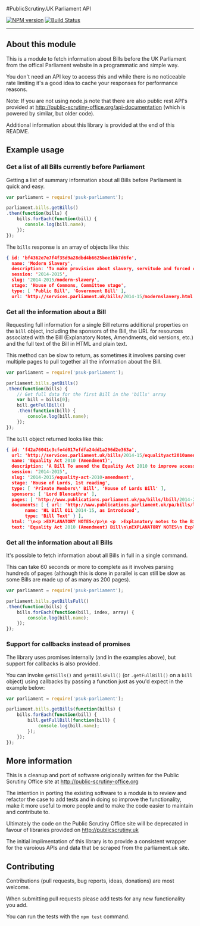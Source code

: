 #PublicScrutiny.UK Parliament API

[![NPM version](https://badge.fury.io/js/psuk-parliament.svg)](http://badge.fury.io/js/psuk-parliament) [![Build Status](https://travis-ci.org/PublicScrutiny/psuk-parliament.svg?branch=master)](https://travis-ci.org/PublicScrutiny/psuk-parliament)

---

## About this module

This is a module to fetch information about Bills before the UK Parliament from the offical Parliament website in a programmatic and simple way.

You don't need an API key to access this and while there is no noticeable rate limiting it's a good idea to cache your responses for performance reasons.

Note: If you are not using node.js note that there are also public rest API's provided at http://public-scrutiny-office.org/api-documentation (which is powered by similar, but older code).

Additional information about this library is provided at the end of this README.

## Example usage

### Get a list of all Bills currently before Parliament

Getting a list of summary information about all Bills before Parliament is quick and easy.

``` javascript
var parliament = require('psuk-parliament');

parliament.bills.getBills()
.then(function(bills) {
    bills.forEach(function(bill) {
       console.log(bill.name);
    });
});
```

The `bills` response is an array of objects like this:

``` json
{ id: 'bf4362e7e7f4f35d9a28dbd4b6625bee1bb7d6fe',
  name: 'Modern Slavery',
  description: 'To make provision about slavery, servitude and forced or compulsory labour; to make provision about human trafficking; to make provision for an Anti-slavery Commissioner; and for connected purposes.',
  session: '2014-2015',
  slug: '2014-2015/modern-slavery',
  stage: 'House of Commons, Committee stage',
  type: [ 'Public Bill', 'Government Bill' ],
  url: 'http://services.parliament.uk/bills/2014-15/modernslavery.html' }
````

### Get all the information about a Bill

Requesting full information for a single Bill returns additional properties on the `bill` object, including the sponsors of the Bill, the URL for resources associated with the Bill (Explanatory Notes, Amendments, old versions, etc.) and the full text of the Bill in HTML and plain text.

This method can be slow to return, as sometimes it involves parsing over multiple pages to pull together all the information about the Bill.

``` javascript
var parliament = require('psuk-parliament');

parliament.bills.getBills()
.then(function(bills) {
    // Get full data for the first Bill in the 'bills' array
    var bill = bills[0];
    bill.getFullBill()
    .then(function(bill) {
        console.log(bill.name);
    });
});
```

The `bill` object returned looks like this:

``` json
{ id: 'f42a76041c3cfe4d017efdfa24dd1a296d2e363a',
  url: 'http://services.parliament.uk/bills/2014-15/equalityact2010amendment.html',
  name: 'Equality Act 2010 (Amendment)',
  description: 'A Bill To amend the Equality Act 2010 to improve access to public buildings; and to introduce six and twelve inch rules for step-free access.',
  session: '2014-2015',
  slug: '2014-2015/equality-act-2010-amendment',
  stage: 'House of Lords, 1st reading',
  type: [ 'Private Members\' Bill', 'House of Lords Bill' ],
  sponsors: [ 'Lord Blencathra' ],
  pages: [ 'http://www.publications.parliament.uk/pa/bills/lbill/2014-2015/0011/lbill_2014-20150011_en_1.htm', 'http://www.publications.parliament.uk/pa/bills/lbill/2014-2015/0011/lbill_2014-20150011_en_2.htm' ],
  documents: [ { url: 'http://www.publications.parliament.uk/pa/bills/lbill/2014-2015/0011/lbill_2014-20150011_en_1.htm',
       name: 'HL Bill 011 2014-15, as introduced',
       type: 'Bill Text' } ],
  html: '\n<p >EXPLANATORY NOTES</p>\n <p  >Explanatory notes to the Bill, prepared by the [Name to be replaced], are published separately as ...</p>\n <p >EUROPEAN CONVENTION ON HUMAN RIGHTS</p>\n <p  >[Name to be replaced] has made the following statement under section 19(1)(a) of the Human Rights Act 1998:</p> ...',
  text: 'Equality Act 2010 (Amendment) Bill\n\nEXPLANATORY NOTES\n Explanatory notes to the Bill, prepared by the [Name to be replaced], are published separately as ...\n EUROPEAN CONVENTION ON HUMAN RIGHTS\n [Name to be replaced] has made the following statement under section 19(1)(a) of the Human Rights Act 1998 ...' }
````

### Get all the information about all Bills

It's possible to fetch information about all Bills in full in a single command.

This can take 60 seconds or more to complete as it involves parsing hundreds of pages (although this is done in parallel is can still be slow as some Bills are made up of as many as 200 pages).

``` javascript
var parliament = require('psuk-parliament');

parliament.bills.getBillsFull()
.then(function(bills) {
    bills.forEach(function(bill, index, array) {
        console.log(bill.name);
    });
});
```

### Support for callbacks instead of promises

The library uses promises internally (and in the examples above), but support for callbacks is also provided.

You can invoke `getBills()` and `getBillsFull()` (or `.getFullBill()` on a `bill` object) using callbacks by passing a function just as you'd expect in the example below:

``` javascript
var parliament = require('psuk-parliament');

parliament.bills.getBills(function(bills) {
    bills.forEach(function(bill) {
        bill.getFullBill(function(bill) {
            console.log(bill.name);
        });
    });
});
```

## More information

This is a cleanup and port of software origionally written for the Public Scrutiny Office site at http://public-scrutiny-office.org

The intention in porting the existing software to a module is to review and refactor the case to add tests and in doing so improve the functionality, make it more useful to more people and to make the code easier to maintain and contribute to.

Ultimately the code on the Public Scrutiny Office site will be deprecated in favour of libraries provided on http://publicscrutiny.uk

The initial implimentation of this library is to provide a consistent wrapper for the varoious APIs and data that be scraped from the parliament.uk site.

## Contributing

Contributions (pull requests, bug reports, ideas, donations) are most welcome.

When submitting pull requests please add tests for any new functionality you add. 

You can run the tests with the `npm test` command.
